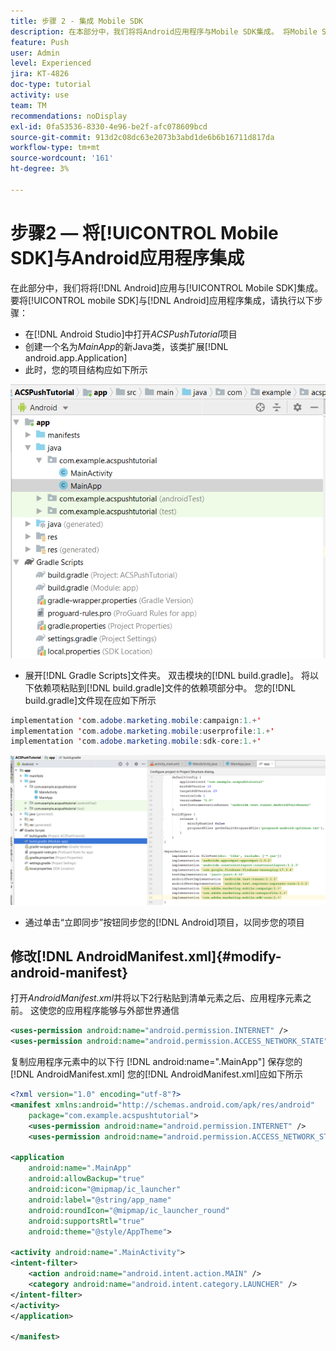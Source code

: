 ```yaml
---
title: 步骤 2 - 集成 Mobile SDK
description: 在本部分中，我们将将Android应用程序与Mobile SDK集成。 将Mobile SDK与Android应用程序集成
feature: Push
user: Admin
level: Experienced
jira: KT-4826
doc-type: tutorial
activity: use
team: TM
recommendations: noDisplay
exl-id: 0fa53536-8330-4e96-be2f-afc078609bcd
source-git-commit: 913d2c08dc63e2073b3abd1de6b6b16711d817da
workflow-type: tm+mt
source-wordcount: '161'
ht-degree: 3%

---
```


# 步骤2 — 将[!UICONTROL Mobile SDK]与Android应用程序集成

在此部分中，我们将将[!DNL Android]应用与[!UICONTROL Mobile SDK]集成。 要将[!UICONTROL mobile SDK]与[!DNL Android]应用程序集成，请执行以下步骤：

* 在[!DNL Android Studio]中打开&#x200B;*ACSPushTutorial*&#x200B;项目
* 创建一个名为&#x200B;*MainApp*&#x200B;的新Java类，该类扩展[!DNL android.app.Application]
* 此时，您的项目结构应如下所示

![主应用程序](assets/android-main-app.PNG)

* 展开[!DNL Gradle Scripts]文件夹。 双击模块的[!DNL build.gradle]。 将以下依赖项粘贴到[!DNL build.gradle]文件的依赖项部分中。 您的[!DNL build.gradle]文件现在应如下所示

<!--
Removed `{.line-numbers}` below
-->

```java
implementation 'com.adobe.marketing.mobile:campaign:1.+'
implementation 'com.adobe.marketing.mobile:userprofile:1.+'
implementation 'com.adobe.marketing.mobile:sdk-core:1.+'
```

![module-gradle](assets/module-build-gradle.PNG)

* 通过单击“立即同步”按钮同步您的[!DNL Android]项目，以同步您的项目

## 修改[!DNL AndroidManifest.xml]{#modify-android-manifest}

打开&#x200B;*AndroidManifest.xml*&#x200B;并将以下2行粘贴到清单元素之后、应用程序元素之前。 这使您的应用程序能够与外部世界通信

<!--
Removed `{.line-numbers}` below
-->

```xml
<uses-permission android:name="android.permission.INTERNET" />
<uses-permission android:name="android.permission.ACCESS_NETWORK_STATE" />
```

复制应用程序元素中的以下行
[!DNL android:name=".MainApp"]
保存您的[!DNL AndroidManifest.xml]
您的[!DNL AndroidManifest.xml]应如下所示

<!--
Removed `{.line-numbers}` below
-->

```xml
<?xml version="1.0" encoding="utf-8"?>
<manifest xmlns:android="http://schemas.android.com/apk/res/android"
    package="com.example.acspushtutorial">
    <uses-permission android:name="android.permission.INTERNET" />
    <uses-permission android:name="android.permission.ACCESS_NETWORK_STATE" />

<application
    android:name=".MainApp"
    android:allowBackup="true"
    android:icon="@mipmap/ic_launcher"
    android:label="@string/app_name"
    android:roundIcon="@mipmap/ic_launcher_round"
    android:supportsRtl="true"
    android:theme="@style/AppTheme">

<activity android:name=".MainActivity">
<intent-filter>
    <action android:name="android.intent.action.MAIN" />
    <category android:name="android.intent.category.LAUNCHER" />
</intent-filter>
</activity>
</application>

</manifest>
```
